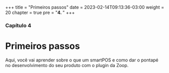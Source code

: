 +++
title = "Primeiros passos"
date = 2023-02-14T09:13:36-03:00
weight = 20
chapter = true
pre = "<b>4. </b>"
+++

### Capítulo 4
# Primeiros passos

Aqui, você vai aprender sobre o que um smartPOS e como dar o pontapé no desenvolvimento do seu produto com o plugin da Zoop.
